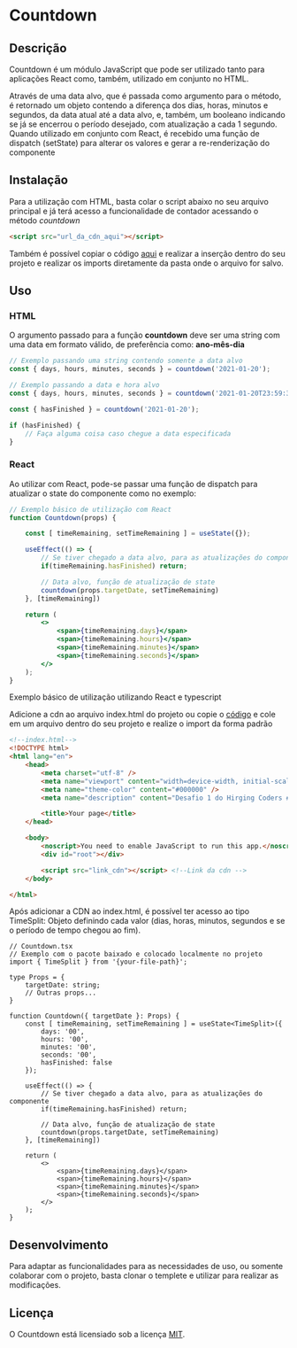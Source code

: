 # Countdown

## Descrição

Countdown é um módulo JavaScript que pode ser utilizado tanto para aplicações React como, também, utilizado em conjunto no HTML.

Através de uma data alvo, que é passada como argumento para o método, é retornado um objeto contendo a diferença dos dias, horas, minutos e segundos, da data atual até a data alvo, e, também, um booleano indicando se já se encerrou o período desejado, com atualização a cada 1 segundo. Quando utilizado em conjunto com React, é recebido uma função de dispatch (setState) para alterar os valores e gerar a re-renderização do componente

## Instalação

Para a utilização com HTML, basta colar o script abaixo no seu arquivo principal e já terá acesso a funcionalidade de contador acessando o método *countdown*

```html
<script src="url_da_cdn_aqui"></script>
```

Também é possível copiar o código [aqui](url) e realizar a inserção dentro do seu projeto e realizar os imports diretamente da pasta onde o arquivo for salvo.

## Uso

### HTML

O argumento passado para a função **countdown** deve ser uma string com uma data em formato válido, de preferência como: **ano-mês-dia**

```js
// Exemplo passando uma string contendo somente a data alvo
const { days, hours, minutes, seconds } = countdown('2021-01-20');

// Exemplo passando a data e hora alvo
const { days, hours, minutes, seconds } = countdown('2021-01-20T23:59:30');

const { hasFinished } = countdown('2021-01-20');

if (hasFinished) {
    // Faça alguma coisa caso chegue a data especificada
}
```

### React

Ao utilizar com React, pode-se passar uma função de dispatch para atualizar o state do componente como no exemplo:

```jsx
// Exemplo básico de utilização com React
function Countdown(props) {

    const [ timeRemaining, setTimeRemaining ] = useState({});

    useEffect(() => {
        // Se tiver chegado a data alvo, para as atualizações do componente 
        if(timeRemaining.hasFinished) return;

        // Data alvo, função de atualização de state
        countdown(props.targetDate, setTimeRemaining)
    }, [timeRemaining])

    return (
        <>
            <span>{timeRemaining.days}</span>
            <span>{timeRemaining.hours}</span>
            <span>{timeRemaining.minutes}</span>
            <span>{timeRemaining.seconds}</span>
        </>
    );
}
```

Exemplo básico de utilização utilizando React e typescript

Adicione a cdn ao arquivo index.html do projeto ou copie o [código]() e cole em um arquivo dentro do seu projeto e realize o import da forma padrão

```html
<!--index.html-->
<!DOCTYPE html>
<html lang="en">
    <head>
        <meta charset="utf-8" />
        <meta name="viewport" content="width=device-width, initial-scale=1" />
        <meta name="theme-color" content="#000000" />
        <meta name="description" content="Desafio 1 do Hirging Coders #2" />

        <title>Your page</title>
    </head>

    <body>
        <noscript>You need to enable JavaScript to run this app.</noscript>
        <div id="root"></div>

        <script src="link_cdn"></script> <!--Link da cdn -->
    </body>

</html>
```

Após adicionar a CDN ao index.html, é possível ter acesso ao tipo TimeSplit: Objeto definindo cada valor (dias, horas, minutos, segundos e se o período de tempo chegou ao fim).

```tsx
// Countdown.tsx
// Exemplo com o pacote baixado e colocado localmente no projeto
import { TimeSplit } from '{your-file-path}';

type Props = {
    targetDate: string;
    // Outras props...
}

function Countdown({ targetDate }: Props) {
    const [ timeRemaining, setTimeRemaining ] = useState<TimeSplit>({
        days: '00',
        hours: '00',
        minutes: '00',
        seconds: '00',
        hasFinished: false
    });

    useEffect(() => {
        // Se tiver chegado a data alvo, para as atualizações do componente 
        if(timeRemaining.hasFinished) return;

        // Data alvo, função de atualização de state
        countdown(props.targetDate, setTimeRemaining)
    }, [timeRemaining])

    return (
        <>
            <span>{timeRemaining.days}</span>
            <span>{timeRemaining.hours}</span>
            <span>{timeRemaining.minutes}</span>
            <span>{timeRemaining.seconds}</span>
        </>
    );
}
```

## Desenvolvimento

Para adaptar as funcionalidades para as necessidades de uso, ou somente colaborar com o projeto, basta clonar o templete e utilizar para realizar as modificações.

## Licença

O Countdown está licensiado sob a licença [MIT](https://github.com/Alessandro-Miranda/countdown/blob/main/LICENSE.md).